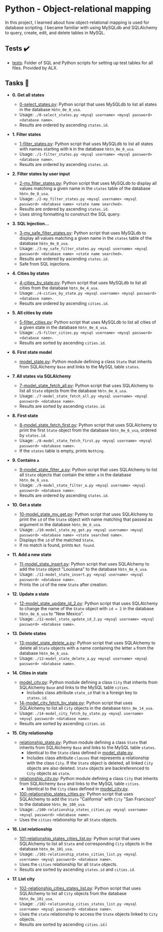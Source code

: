 # Python - Object-relational mapping

In this project, I learned about how object-relational mapping is used for
database scripting. I became familiar with using MySQLdb and SQLAlchemy to
query, create, edit, and delete tables in MySQL.

## Tests :heavy_check_mark:

* [tests](./tests): Folder of SQL and Python scripts for setting up test tables
for all files. Provided by ALX.

## Tasks :page_with_curl:

* **0. Get all states**
  * [0-select_states.py](./0-select_states.py): Python script that uses MySQLdb
  to list all states in the database `hbtn_0e_0_usa`.
  * Usage: `./0-select_states.py <mysql username> <mysql password>
  <database name>`.
  * Results are ordered by ascending `states.id`.

* **1. Filter states**
  * [1-filter_states.py](./1-filter_states.py): Python script that uses MySQLdb
  to list all states with names starting with `N` in the database `hbtn_0e_0_usa`.
  * Usage: `./1-filter_states.py <mysql username> <mysql password>
  <database name>`.
  * Results are ordered by ascending `states.id`.

* **2. Filter states by user input**
  * [2-my_filter_states.py](./2-my_filter_states.py): Python script that uses
  MySQLdb to display all values matching a given name in the `states` table of
  the database `hbtn_0e_0_usa`.
  * Usage: `./2-my_filter_states.py <mysql username> <mysql password>
  <database name> <state name searched>`.
  * Results are ordered by ascending `states.id`.
  * Uses string formatting to construct the SQL query.

* **3. SQL Injection...**
  * [3-my_safe_filter_states.py](./3-my_safe_filter_states.py): Python script
  that uses MySQLdb to display all values matching a given name in the `states`
  table of the database `hbtn_0e_0_usa`.
  * Usage: `./3-my_safe_filter_states.py <mysql username> <mysql password>
  <database name> <state name searched>`.
  * Results are ordered by ascending `states.id`.
  * Safe from SQL injections.

* **4. Cities by states**
  * [4-cities_by_state.py](./4-cities_by_state.py): Python script that uses
  MySQLdb to list all cities from the database `hbtn_0e_4_usa`.
  * Usage: `./4-cities_by_state.py <mysql username> <mysql password>
  <database name>`.
  * Results are ordered by ascending `cities.id`.

* **5. All cities by state**
  * [5-filter_cities.py](./5-filter_cities.py): Python script that uses MySQLdb
  to list all cities of a given state in the database `hbtn_0e_4_usa`.
  * Usage: `./5-filter_cities.py <mysql username> <mysql password>
  <database name>`.
  * Results are sorted by ascending `cities.id`.

* **6. First state model**
  * [model_state.py](./model_state.py): Python module defining a class `State`
  that inherits from SQLAlchemy `Base` and links to the MySQL table `states`.

* **7. All states via SQLAlchemy**
  * [7-model_state_fetch_all.py](./7-model_state_fetch_all.py): Python script
  that uses SQLAlchemy to list all `State` objects from the database
  `hbtn_0e_6_usa`.
  * Usage: `./7-model_state_fetch_all.py <mysql username> <mysql password>
  <database name>`.
  * Results are sorted by ascending `states.id`.

* **8. First state**
  * [8-model_state_fetch_first.py](./8-model_state_fetch_first.py): Python script
  that uses SQLAlchemy to print the first `State` object from the database
  `hbtn_0e_6_usa`, ordered by `states.id`.
  * Usage: `./8-model_state_fetch_first.py <mysql username> <mysql password>
  <database name>`.
  * If the `states` table is empty, prints `Nothing`.

* **9. Contains `a`**
  * [9-model_state_filter_a.py](./9-model_state_filter_a.py): Python script
  that uses SQLAlchemy to list all `State` objects that contain the letter `a`
  in the database `hbtn_0e_6_usa`.
  * Usage: `./9-model_state_filter_a.py <mysql username> <mysql password>
  <database name>`.
  * Results are ordered by ascending `states.id`.

* **10. Get a state**
  * [10-model_state_my_get.py](./10-model_state_my_get.py): Python script that
  uses SQLAlchemy to print the `id` of the `State` object with name matching that
  passed as argument in the database `hbtn_0e_6_usa`.
  * Usage: `./10-model_state_my_get.py <mysql username> <mysql password>
  <database name> <state searched name>`.
  * Displays the `id` of the matched `State`.
  * If no match is found, prints `Not found`.

* **11. Add a new state**
  * [11-model_state_insert.py](./11-model_state_insert.py): Python script that
  uses SQLAlchemy to add the `State` object "Louisiana" to the database
`hbtn_0e_6_usa`.
  * Usage: `./11-model_state_insert.py <mysql username> <mysql password>
  <database name>`.
  * Prints the `id` of the new `State` after creation.

* **12. Update a state**
  * [12-model_state_update_id_2.py](./12-model_state_update_id_2.py): Python
  script that uses SQLAlchemy to change the name of the `State` object with
  `id = 2` in the database `hbtn_0e_6_usa` to "New Mexico".
  * Usage: `./12-model_state_update_id_2.py <mysql username> <mysql password>
  <database name>`.

* **13. Delete states**
  * [13-model_state_delete_a.py](./13-model_state_delete_a.py): Python script
  that uses SQLAlchemy to delete all `State` objects with a name containing the
  letter `a` from the database `hbtn_0e_6_usa`.
  * Usage: `./13-model_state_delete_a.py <mysql username> <mysql password>
  <database name>`.

* **14. Cities in state**
  * [model_city.py](./model_city.py): Python module defining a class `City`
  that inherits from SQLAlchemy `Base` and links to the MySQL table `cities`.
    * Includes class attribute `state_id` that is a foreign key to
    `states.id`.
  * [14-model_city_fetch_by_state.py](./14-model_city_fetch_by_state.py):
  Python script that uses SQLAlchemy to list all `City` objects in the database
  `hbtn_0e_14_usa`.
  * Usage: `./14-model_city_fetch_by_state.py <mysql username> <mysql password>
  <database name>`.
  * Results are sorted by ascending `cities.id`.

* **15. City relationship**
  * [relationship_state.py](./relationship_state.py): Python module defining a
  class `State` that inherits from SQLAlchemy `Base` and links to the MySQL table
  `states`.
    * Identical to the `State` class defined in [model_state.py](./model_state.py).
    * Includes class attribute `classes` that represents a relationship with
    the class `City`. If the `State` object is deleted, all linked `City` objects
    are also deleted. `State` objects are backreferenced to `City` objects as
    `state`.
  * [relationship_city.py](./relationship_city.py): Python module defining a
  class `City` that inherits from SQLAlchemy `Base` and links to the MySQL table
  `cities`.
    * Identical to the `City` class defined in [model_city.py](./model_city.py).
  * [100-relationship_states_cities.py](./100-relationship_states_cities.py):
  Python script that uses SQLAlchemy to add the `State` "California" with `City`
  "San Francisco" to the database `hbtn_0e_100_usa`.
  * Usage: `./100-relationship_states_cities.py <mysql username>
  <mysql password> <database name>`.
  * Uses the `cities` relationship for all `State` objects.

* **16. List relationship**
  * [101-relationship_states_cities_list.py](./101-relationship_states_cities_list.py):
  Python script that uses SQLAlchemy to list all `State` and corresponding
  `City` objects in the database `hbtn_0e_101_usa`.
  * Usage: `./101-relationship_states_cities_list.py <mysql username>
  <mysql password> <database name>`.
  * Uses the `cities` relationship for all `State` objects.
  * Results are sorted by ascending `states.id` and `cities.id`.

* **17. List city**
  * [102-relationship_cities_states_list.py](./102-relationship_cities_states_list.py):
  Python script that uses SQLAlchemy to list all `City` objects from the database
  `hbtn_0e_101_usa`.
  * Usage: `./102-relationship_cities_states_list.py <mysql username>
  <mysql password> <database name>`.
  * Uses the `state` relationship to access the `State` objects linked to `City` objects.
  * Results are sorted by ascending `cities.id`.i
